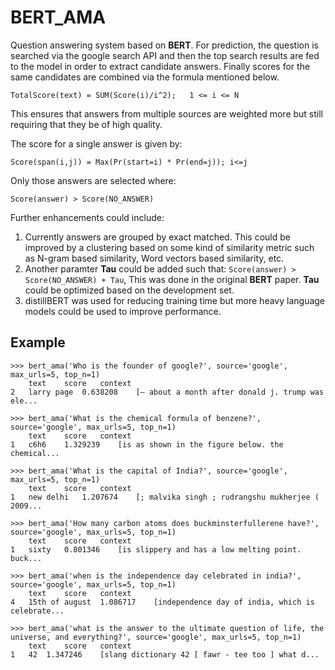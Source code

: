 # BERT_AMA


Question answering system based on **BERT**. For prediction, the question is searched via the google search API and then the top search results are fed to the model in order to extract candidate answers. Finally scores for the same candidates are combined via the formula mentioned below.

```
TotalScore(text) = SUM(Score(i)/i^2);   1 <= i <= N
```

This ensures that answers from multiple sources are weighted more but still requiring that they be of high quality.

The score for a single answer is given by:

```
Score(span(i,j)) = Max(Pr(start=i) * Pr(end=j)); i<=j
```

Only those answers are selected where:

```
Score(answer) > Score(NO_ANSWER)
```


Further enhancements could include:

1. Currently answers are grouped by exact matched. This could be improved by a clustering based on some kind of similarity metric such as N-gram based similarity, Word vectors based similarity, etc.
2. Another paramter **Tau** could be added such that: `Score(answer) > Score(NO_ANSWER) + Tau`, This was done in the original **BERT** paper. **Tau** could be optimized based on the development set.
3. distillBERT was used for reducing training time but more heavy language models could be used to improve performance.


## Example

```
>>> bert_ama('Who is the founder of google?', source='google', max_urls=5, top_n=1)
    text 	score 	context
2 	larry page 	0.638208 	[— about a month after donald j. trump was ele...

>>> bert_ama('What is the chemical formula of benzene?', source='google', max_urls=5, top_n=1)
 	text 	score 	context
1 	c6h6 	1.329239 	[is as shown in the figure below. the chemical...

>>> bert_ama('What is the capital of India?', source='google', max_urls=5, top_n=1)
 	text 	score 	context
1 	new delhi 	1.207674 	[; malvika singh ; rudrangshu mukherjee ( 2009...

>>> bert_ama('How many carbon atoms does buckminsterfullerene have?', source='google', max_urls=5, top_n=1)
 	text 	score 	context
1 	sixty 	0.801346 	[is slippery and has a low melting point. buck...

>>> bert_ama('when is the independence day celebrated in india?', source='google', max_urls=5, top_n=1)
 	text 	score 	context
4 	15th of august 	1.086717 	[independence day of india, which is celebrate...

>>> bert_ama('what is the answer to the ultimate question of life, the universe, and everything?', source='google', max_urls=5, top_n=1)
 	text 	score 	context
1 	42 	1.347246 	[slang dictionary 42 [ fawr - tee too ] what d...
```